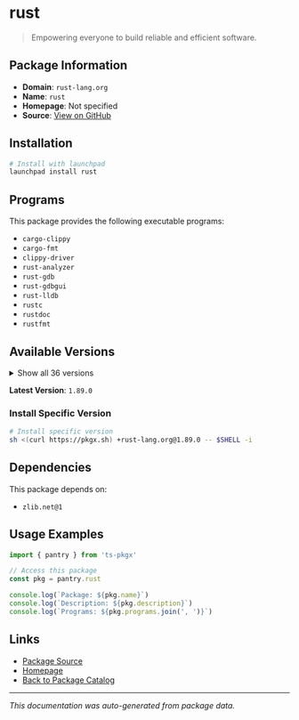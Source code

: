 # rust

> Empowering everyone to build reliable and efficient software.

## Package Information

- **Domain**: `rust-lang.org`
- **Name**: `rust`
- **Homepage**: Not specified
- **Source**: [View on GitHub](https://github.com/pkgxdev/pantry/tree/main/projects/rust-lang.org/package.yml)

## Installation

```bash
# Install with launchpad
launchpad install rust
```

## Programs

This package provides the following executable programs:

- `cargo-clippy`
- `cargo-fmt`
- `clippy-driver`
- `rust-analyzer`
- `rust-gdb`
- `rust-gdbgui`
- `rust-lldb`
- `rustc`
- `rustdoc`
- `rustfmt`

## Available Versions

<details>
<summary>Show all 36 versions</summary>

- `1.89.0`, `1.88.0`, `1.87.0`, `1.86.0`, `1.85.1`
- `1.85.0`, `1.84.1`, `1.84.0`, `1.83.0`, `1.82.0`
- `1.81.0`, `1.80.1`, `1.80.0`, `1.79.0`, `1.78.0`
- `1.77.2`, `1.77.1`, `1.77.0`, `1.76.0`, `1.75.0`
- `1.74.1`, `1.74.0`, `1.73.0`, `1.72.1`, `1.72.0`
- `1.71.1`, `1.71.0`, `1.70.0`, `1.69.0`, `1.68.2`
- `1.68.1`, `1.68.0`, `1.67.1`, `1.67.0`, `1.65.0`
- `1.64.0`

</details>

**Latest Version**: `1.89.0`

### Install Specific Version

```bash
# Install specific version
sh <(curl https://pkgx.sh) +rust-lang.org@1.89.0 -- $SHELL -i
```

## Dependencies

This package depends on:

- `zlib.net@1`

## Usage Examples

```typescript
import { pantry } from 'ts-pkgx'

// Access this package
const pkg = pantry.rust

console.log(`Package: ${pkg.name}`)
console.log(`Description: ${pkg.description}`)
console.log(`Programs: ${pkg.programs.join(', ')}`)
```

## Links

- [Package Source](https://github.com/pkgxdev/pantry/tree/main/projects/rust-lang.org/package.yml)
- [Homepage](#)
- [Back to Package Catalog](../../package-catalog.md)

---

*This documentation was auto-generated from package data.*
